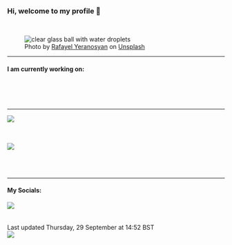<h3>Hi, welcome to my profile 👋</h3>

<br />
<figure>
  <img
    src="https://images.unsplash.com/photo-1596204970778-974ee51f2b85?crop=entropy&cs=tinysrgb&fit=max&fm=jpg&ixid=MnwyNzQ3MDB8MHwxfHJhbmRvbXx8fHx8fHx8fDE2NjQ0NTQ5NTI&ixlib=rb-1.2.1&q=80&w=1080&auto=format"
    alt="clear glass ball with water droplets" 
  />
  <figcaption>Photo by <a
    href="https://unsplash.com/@raf_ayel?utm_source=Profile%20readme&utm_medium=referral">Rafayel Yeranosyan</a> on <a
    href="https://unsplash.com/?utm_source=Profile%20readme&utm_medium=referral">Unsplash</a></figcaption>
</figure>


<hr />
<h4>I am currently working on:</h4>
<a href=""></a>

<br /><br /><br />

<hr />
<img
  src="https://github-readme-stats.vercel.app/api?username=shanelucy&show_icons=true&theme=calm"
/>
<br /><br /><br />

<img 
  src="https://github-readme-stats.vercel.app/api/top-langs/?username=shanelucy&theme=calm"
/>
<br /><br /><br /><br />
<hr />
<h4>My Socials:</h4>
<a href="https://uk.linkedin.com/in/shane-lucy-4735b616a">
  <img
    src="https://img.shields.io/badge/linkedin%20-%230077B5.svg?&style=for-the-badge&logo=linkedin&logoColor=white"
  />
</a>
<br /><br /><br />
Last updated Thursday, 29 September at 14:52 BST
<br />
<img
  src="https://github.com/ShaneLucy/ShaneLucy/workflows/README%20build/badge.svg"
/>
